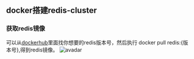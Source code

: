 ## docker搭建redis-cluster
### 获取redis镜像
可以从[dockerhub]( https://hub.docker.com/_/redis?tab=tags)里面找你想要的redis版本号，然后执行 docker pull redis:{版本号},得到redis镜像。
![avadar](/images/redis1.png)